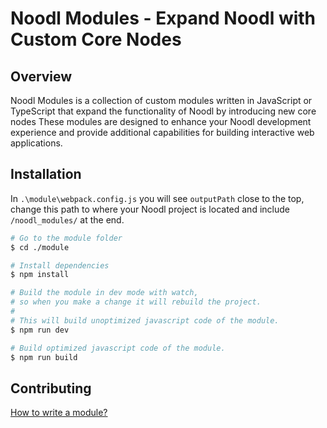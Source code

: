 # Noodl Modules - Expand Noodl with Custom Core Nodes
 
## Overview
Noodl Modules is a collection of custom modules written in JavaScript or TypeScript that expand the functionality of Noodl by introducing new core nodes
These modules are designed to enhance your Noodl development experience and provide additional capabilities for building interactive web applications.

## Installation

In `.\module\webpack.config.js` you will see `outputPath` close to the top,
change this path to where your Noodl project is located and include `/noodl_modules/` at the end.

```sh
# Go to the module folder
$ cd ./module

# Install dependencies
$ npm install

# Build the module in dev mode with watch,
# so when you make a change it will rebuild the project.
#
# This will build unoptimized javascript code of the module. 
$ npm run dev

# Build optimized javascript code of the module.
$ npm run build
```

## Contributing

[How to write a module?](https://docs.noodl.net/#/javascript/extending/overview/)
